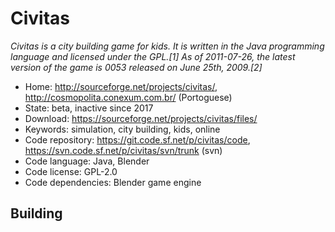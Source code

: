 # Civitas

_Civitas is a city building game for kids. It is written in the Java programming language and licensed under the GPL.&#91;1&#93; As of 2011-07-26, the latest version of the game is 0053 released on June 25th, 2009.&#91;2&#93;_

- Home: http://sourceforge.net/projects/civitas/, http://cosmopolita.conexum.com.br/ (Portoguese)
- State: beta, inactive since 2017
- Download: https://sourceforge.net/projects/civitas/files/
- Keywords: simulation, city building, kids, online
- Code repository: https://git.code.sf.net/p/civitas/code, https://svn.code.sf.net/p/civitas/svn/trunk (svn)
- Code language: Java, Blender
- Code license: GPL-2.0
- Code dependencies: Blender game engine

## Building

